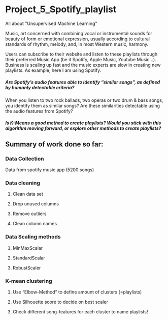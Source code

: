 # Project_5_Spotify_playlist
All about "Unsupervised Machine Learning"


Music, art concerned with combining vocal or instrumental sounds for beauty of form or emotional expression, usually according to cultural standards of rhythm, melody, and, in most Western music, harmony.

Users can subscribe to their website and listen to these playlists through their preferred Music App (be it Spotify, Apple Music, Youtube Music…).
Business is scaling up fast and the music experts are slow in creating new playlists. As example, here I am using Spotify.

##### Are Spotify’s audio features able to identify “similar songs”, as defined by humanly detectable criteria? 
When you listen to two rock ballads, two operas or two drum & bass songs, you identify them as similar songs?
Are these similarities detectable using the audio features from Spotify?

##### Is K-Means a good method to create playlists? Would you stick with this algorithm moving forward, or explore other methods to create playlists?

## Summary of work done so far:

### Data Collection
Data from spotify music app (5200 songs)

### Data cleaning

1. Clean data set

2. Drop unused columns

3. Remove outliers

4. Clean column names

### Data Scaling methods

1. MinMaxScalar 

2. StandardScalar

3. RobustScaler


### K-mean clustering

1. Use “Elbow-Method” to define amount of clusters (=playlists)

2. Use Silhouette score to decide on best scaler

3. Check different song-features for each cluster to name playlists!






